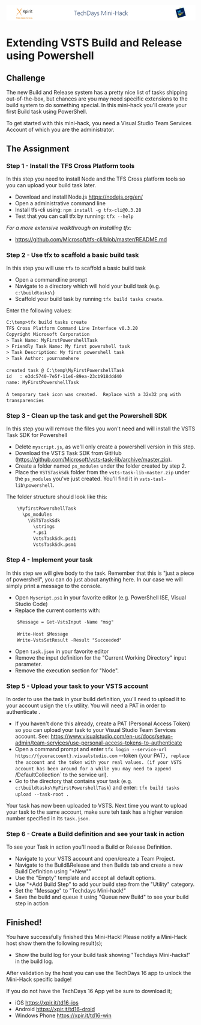 ![Xpirit TechDays MiniHack Banner](../HackBanner-s.png)
# Extending VSTS Build and Release using Powershell #

## Challenge ##
The new Build and Release system has a pretty nice list of tasks shipping out-of-the-box, but chances are you may need specific extensions to the build system to do something special.
In this mini-hack you'll create your first Build task using PowerShell.

To get started with this mini-hack, you need a Visual Studio Team Services Account of which you are the administrator. 

## The Assignment ##

### Step 1 - Install the TFS Cross Platform tools ###
In this step you need to install Node and the TFS Cross platform tools so you can upload your build task later.

- Download and install Node.js https://nodejs.org/en/
- Open a administrative command line
- Install tfs-cli using: `npm install -g tfx-cli@0.3.28`
- Test that you can call tfx by running: `tfx --help`

*For a more extensive walkthrough on installing tfx:*

- https://github.com/Microsoft/tfs-cli/blob/master/README.md

### Step 2 - Use tfx to scaffold a basic build task ###
In this step you will use `tfx` to scaffold a basic build task

- Open a commandline prompt
- Navigate to a directory which will hold your build task (e.g. `c:\buildtasks\`)
- Scaffold your build task by running `tfx build tasks create`. 

Enter the following values:

```
C:\temp>tfx build tasks create
TFS Cross Platform Command Line Interface v0.3.20
Copyright Microsoft Corporation
> Task Name: MyFirstPowershellTask
> Friendly Task Name: My first powershell task
> Task Description: My first powershell task
> Task Author: yournamehere

created task @ C:\temp\MyFirstPowershellTask
id   : e3dc5740-7e5f-11e6-89ea-23cb918ddd40
name: MyFirstPowershellTask

A temporary task icon was created.  Replace with a 32x32 png with transparencies
```

### Step 3 - Clean up the task and get the Powershell SDK ###
In this step you will remove the files you won't need and will install the VSTS Task SDK for Powershell

- Delete `myscript.js`, as we'll only create a powershell version in this step.
- Download the VSTS Task SDK from GitHub (https://github.com/Microsoft/vsts-task-lib/archive/master.zip).
- Create a folder named `ps_modules` under the folder created by step 2.
- Place the `VSTSTaskSdk` folder from the `vsts-task-lib-master.zip` under the `ps_modules` you've just created. You'll find it in `vsts-tasl-lib\powershell`.

The folder structure should look like this:

```
    \MyfirstPowershellTask
	  \ps_modules
	    \VSTSTaskSdk
		  \strings
		  *.ps1
		  VstsTaskSdk.psd1
		  VstsTaskSdk.psm1
```

### Step 4 - Implement your task ###
In this step we will give body to the task. Remember that this is "just a piece of powershell", you can do just about anything here. In our case we will simply print a message to the console.

- Open `Myscript.ps1` in your favorite editor (e.g. PowerShell ISE, Visual Studio Code)
- Replace the current contents with:

```
    $Message = Get-VstsInput -Name "msg"

	Write-Host $Message
	Write-VstsSetResult -Result "Succeeded"   
```

 - Open `task.json` in your favorite editor
 - Remove the input definition for the "Current Working Directory" input parameter.
 - Remove the execution section for "Node".

### Step 5 - Upload your task to your VSTS account ###
In order to use the task in your build definition, you'll need to upload it to your account usign the `tfx` utility. You will need a PAT in order to authenticate .

- If you haven't done this already, create a PAT (Personal Access Token) so you can upload your task to your Visual Studio Team Services account. See: https://www.visualstudio.com/en-us/docs/setup-admin/team-services/use-personal-access-tokens-to-authenticate
- Open a command prompt and enter `tfx login --service-url https://{youraccount}.visualstudio.com` --token {your PAT}`, replace the account and the token with your real values. (if your VSTS account has been around for a while you may need to append `/DefaultCollection` to the service url).
- Go to the directory that contains your task (e.g. `c:\buildtasks\MyFirstPowershellTask`) and enter: `tfx build tasks upload --task-root .`

Your task has now been uploaded to VSTS. Next time you want to upload your task to the same account, make sure teh task has a higher version number specified in its `task.json`.

### Step 6 - Create a Build definition and see your task in action ###
To see your Task in action you'll need a Build or Release Definition.

- Navigate to your VSTS account and open/create a Team Project.
- Navigate to the Build&Release and then Builds tab and create a new Build Definition using "+New""
- Use the "Empty" template and accept all default options.
- Use "+Add Build Step" to add your build step from the "Utility" category.
- Set the "Message" to "Techdays Mini-hack!"
- Save the build and queue it using "Queue new Build" to see your build step in action


## Finished! ##
You have successfully finished this Mini-Hack! Please notify a Mini-Hack host show them the following result(s);

- Show the build log for your build task showing "Techdays Mini-hacks!" in the build log.

After validation by the host you can use the TechDays 16 app to unlock the Mini-Hack specific badge!

If you do not have the TechDays 16 App yet be sure to download it;
- iOS <https://xpir.it/td16-ios>
- Android <https://xpir.it/td16-droid>
- Windows Phone <https://xpir.it/td16-win>

